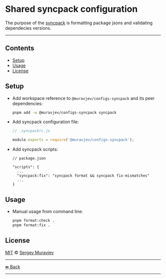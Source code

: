 # Shared syncpack configuration

The purpose of the [syncpack](https://www.npmjs.com/package/syncpack) is formatting package jsons and validating dependecies versions.

---

## Contents

- [Setup](#setup)
- [Usage](#usage)
- [License](#license)

## Setup

- Add workspace reference to `@muravjev/configs-syncpack` and its peer dependencies:

  ```sh
  pnpm add -w @muravjev/configs-syncpack syncpack
  ```

- Add syncpack configuration file:

  ```js
  // .syncpackrc.js

  module.exports = require('@muravjev/configs-syncpack');
  ```

- Add syncpack scripts:

  ```jsonc
  // package.json

  "scripts": {
    ...
    "syncpack:fix": "syncpack format && syncpack fix-mismatches"
    ...
  }
  ```

## Usage

- Manual usage from command line:

  ```sh
  pnpm format:check .
  pnpm format:fix .
  ```

## License

[MIT](LICENSE) © [Sergey Muravjev](https://github.com/muravjev)

---

[⬅ Back](../../README.md)

---
